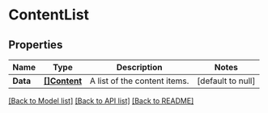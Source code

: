 # ContentList

## Properties
Name | Type | Description | Notes
------------ | ------------- | ------------- | -------------
**Data** | [**[]Content**](Content.md) | A list of the content items. | [default to null]

[[Back to Model list]](../README.md#documentation-for-models) [[Back to API list]](../README.md#documentation-for-api-endpoints) [[Back to README]](../README.md)

